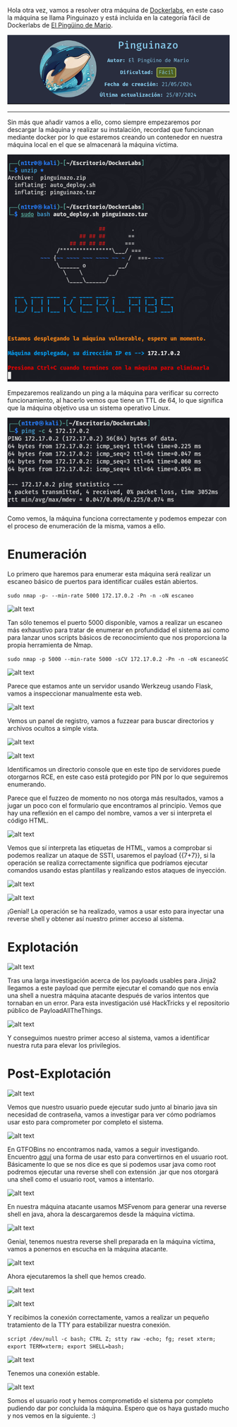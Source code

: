 
Hola otra vez, vamos a resolver otra máquina de [Dockerlabs](https://dockerlabs.es/#/), en este caso la máquina se llama Pinguinazo y está incluida en la categoría fácil de Dockerlabs de [El Pingüino de Mario](https://www.youtube.com/channel/UCGLfzfKRUsV6BzkrF1kJGsg).

![alt text](images/image.png)

---------------------------------------------------------------------------------------------------------------------------------------------------

Sin más que añadir vamos a ello, como siempre empezaremos por descargar la máquina y realizar su instalación, recordad que funcionan mediante docker por lo que estaremos creando un contenedor en nuestra máquina local en el que se almacenará la máquina víctima.

![alt text](images/image-1.png)

Empezaremos realizando un ping a la máquina para verificar su correcto funcionamiento, al hacerlo vemos que tiene un TTL de 64, lo que significa que la máquina objetivo usa un sistema operativo Linux.

![alt text](images/image-2.png)

Como vemos, la máquina funciona correctamente y podemos empezar con el proceso de enumeración de la misma, vamos a ello.

# Enumeración

Lo primero que haremos para enumerar esta máquina será realizar un escaneo básico de puertos para identificar cuáles están abiertos.

```sudo nmap -p- --min-rate 5000 172.17.0.2 -Pn -n -oN escaneo```

![alt text](images/image-3.png)

Tan sólo tenemos el puerto 5000 disponible, vamos a realizar un escaneo más exhaustivo para tratar de enumerar en profundidad el sistema así como para lanzar unos scripts básicos de reconocimiento que nos proporciona la propia herramienta de Nmap.

``sudo nmap -p 5000 --min-rate 5000 -sCV 172.17.0.2 -Pn -n -oN escaneoSC``

![alt text](images/image-4.png)

Parece que estamos ante un servidor usando Werkzeug usando Flask, vamos a inspeccionar manualmente esta web.

![alt text](images/image-5.png)

Vemos un panel de registro, vamos a fuzzear para buscar directorios y archivos ocultos a simple vista.

![alt text](images/image-6.png)

![alt text](images/image-7.png)

Identificamos un directorio console que en este tipo de servidores puede otorgarnos RCE, en este caso está protegido por PIN por lo que seguiremos enumerando.

Parece que el fuzzeo de momento no nos otorga más resultados, vamos a jugar un poco con el formulario que encontramos al principio. Vemos que hay una reflexión en el campo del nombre, vamos a ver si interpreta el código HTML.

![alt text](images/image-8.png)

Vemos que sí interpreta las etiquetas de HTML, vamos a comprobar si podemos realizar un ataque de SSTI, usaremos el payload {{7+7}}, si la operación se realiza correctamente significa que podríamos ejecutar comandos usando estas plantillas y realizando estos ataques de inyección.

![alt text](images/image-9.png)

![alt text](images/image-10.png)

¡Genial! La operación se ha realizado, vamos a usar esto para inyectar una reverse shell y obtener así nuestro primer acceso al sistema.

# Explotación

![alt text](images/image-11.png)

Tras una larga investigación acerca de los payloads usables para Jinja2 llegamos a este payload que permite ejecutar el comando que nos envía una shell a nuestra máquina atacante después de varios intentos que tornaban en un error. Para esta investigación usé HackTricks y el repositorio público de PayloadAllTheThings.

![alt text](images/image-12.png)

Y conseguimos nuestro primer acceso al sistema, vamos a identificar nuestra ruta para elevar los privilegios.

# Post-Explotación

![alt text](images/image-13.png)

Vemos que nuestro usuario puede ejecutar sudo junto al binario java sin necesidad de contraseña, vamos a investigar para ver cómo podríamos usar esto para comprometer por completo el sistema.

![alt text](images/image-14.png)

En GTFOBins no encontramos nada, vamos a seguir investigando. Encuentro [aquí](https://exploit-notes.hdks.org/exploit/linux/privilege-escalation/sudo/sudo-java-privilege-escalation/) una forma de usar esto para convertirnos en el usuario root. Básicamente lo que se nos dice es que si podemos usar java como root podremos ejecutar una reverse shell con extensión .jar que nos otorgará una shell como el usuario root, vamos a intentarlo.

![alt text](images/image-15.png)

En nuestra máquina atacante usamos MSFvenom para generar una reverse shell en java, ahora la descargaremos desde la máquina víctima.

![alt text](images/image-16.png)

Genial, tenemos nuestra reverse shell preparada en la máquina víctima, vamos a ponernos en escucha en la máquina atacante.

![alt text](images/image-17.png)

Ahora ejecutaremos la shell que hemos creado.

![alt text](images/image-18.png)

![alt text](images/image-19.png)

Y recibimos la conexión correctamente, vamos a realizar un pequeño tratamiento de la TTY para estabilizar nuestra conexión.

``script /dev/null -c bash;
CTRL Z;
stty raw -echo; fg;
reset xterm;
export TERM=xterm;
export SHELL=bash;``

![alt text](images/image-20.png)

Tenemos una conexión estable.

![alt text](images/image-21.png)

Somos el usuario root y hemos comprometido el sistema por completo pudiendo dar por concluida la máquina. Espero que os haya gustado mucho y nos vemos en la siguiente. :)















